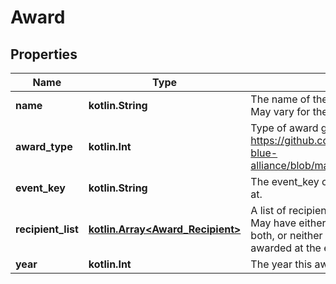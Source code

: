 
# Award

## Properties
Name | Type | Description | Notes
------------ | ------------- | ------------- | -------------
**name** | **kotlin.String** | The name of the award as provided by FIRST. May vary for the same award type. | 
**award_type** | **kotlin.Int** | Type of award given. See https://github.com/the-blue-alliance/the-blue-alliance/blob/master/consts/award_type.py#L6 | 
**event_key** | **kotlin.String** | The event_key of the event the award was won at. | 
**recipient_list** | [**kotlin.Array&lt;Award_Recipient&gt;**](Award_Recipient.md) | A list of recipients of the award at the event. May have either a team_key or an awardee, both, or neither (in the case the award wasn&#39;t awarded at the event). | 
**year** | **kotlin.Int** | The year this award was won. | 



